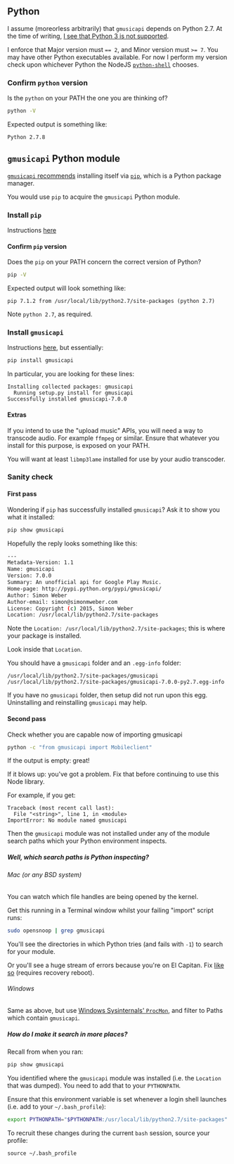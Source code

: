 ## Python
I assume (moreorless arbitrarily) that `gmusicapi` depends on Python 2.7. At the time of writing, [I see that Python 3 is not supported](https://github.com/simon-weber/gmusicapi/pull/312).

I enforce that Major version must `== 2`, and Minor version must `>= 7`. You may have other Python executables available. For now I perform my version check upon whichever Python the NodeJS [`python-shell`](https://github.com/extrabacon/python-shell) chooses.

### Confirm `python` version
Is the `python` on your PATH the one you are thinking of?

```bash
python -V
```

Expected output is something like:

```
Python 2.7.8
```

## `gmusicapi` Python module
[`gmusicapi` recommends](https://unofficial-google-music-api.readthedocs.org/en/latest/usage.html#usage) installing itself via [`pip`](https://pip.pypa.io/en/latest/), which is a Python package manager.

You would use `pip` to acquire the `gmusicapi` Python module.

### Install `pip`
Instructions [here](https://pip.pypa.io/en/latest/installing/)

#### Confirm `pip` version
Does the `pip` on your PATH concern the correct version of Python?

```bash
pip -V
```

Expected output will look something like:

```
pip 7.1.2 from /usr/local/lib/python2.7/site-packages (python 2.7)
```

Note `python 2.7`, as required.

### Install `gmusicapi`
Instructions [here](https://unofficial-google-music-api.readthedocs.org/en/latest/usage.html#usage), but essentially:

```bash
pip install gmusicapi
```

In particular, you are looking for these lines:

```
Installing collected packages: gmusicapi
  Running setup.py install for gmusicapi
Successfully installed gmusicapi-7.0.0
```

#### Extras
If you intend to use the "upload music" APIs, you will need a way to transcode audio. For example `ffmpeg` or similar. Ensure that whatever you install for this purpose, is exposed on your PATH.

You will want at least `libmp3lame` installed for use by your audio transcoder.

### Sanity check
#### First pass
Wondering if `pip` has successfully installed `gmusicapi`? Ask it to show you what it installed:

```bash
pip show gmusicapi
```

Hopefully the reply looks something like this:

```bash
---
Metadata-Version: 1.1
Name: gmusicapi
Version: 7.0.0
Summary: An unofficial api for Google Play Music.
Home-page: http://pypi.python.org/pypi/gmusicapi/
Author: Simon Weber
Author-email: simon@simonmweber.com
License: Copyright (c) 2015, Simon Weber
Location: /usr/local/lib/python2.7/site-packages
```

Note the `Location: /usr/local/lib/python2.7/site-packages`; this is where your package is installed.

Look inside that `Location`.

You should have a `gmusicapi` folder and an `.egg-info` folder:

```
/usr/local/lib/python2.7/site-packages/gmusicapi
/usr/local/lib/python2.7/site-packages/gmusicapi-7.0.0-py2.7.egg-info
```

If you have no `gmusicapi` folder, then setup did not run upon this egg. Uninstalling and reinstalling `gmusicapi` may help.

#### Second pass
Check whether you are capable now of importing gmusicapi

```bash
python -c "from gmusicapi import Mobileclient"
```

If the output is empty: great!

If it blows up: you've got a problem. Fix that before continuing to use this Node library.

For example, if you get:

```
Traceback (most recent call last):
  File "<string>", line 1, in <module>
ImportError: No module named gmusicapi
```

Then the `gmusicapi` module was not installed under any of the module search paths which your Python environment inspects.

##### Well, which search paths is Python inspecting?
###### Mac (or any BSD system)
You can watch which file handles are being opened by the kernel.

Get this running in a Terminal window whilst your failing "import" script runs:

```bash
sudo opensnoop | grep gmusicapi
```

You'll see the directories in which Python tries (and fails with `-1`) to search for your module.

Or you'll see a huge stream of errors because you're on El Capitan. Fix [like so](http://apple.stackexchange.com/a/208763) (requires recovery reboot).

###### Windows
Same as above, but use [Windows Sysinternals' `ProcMon`](https://technet.microsoft.com/en-us/sysinternals/processmonitor.aspx), and filter to Paths which contain `gmusicapi`.

##### How do I make it search in more places?
Recall from when you ran:

```bash
pip show gmusicapi
```

You identified where the `gmusicapi` module was installed (i.e. the `Location` that was dumped). You need to add that to your `PYTHONPATH`.

Ensure that this environment variable is set whenever a login shell launches (i.e. add to your `~/.bash_profile`):
```bash
export PYTHONPATH="$PYTHONPATH:/usr/local/lib/python2.7/site-packages"
```

To recruit these changes during the current `bash` session, source your profile:

`source ~/.bash_profile`